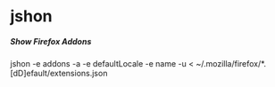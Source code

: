# jshon

##### Show Firefox Addons

   jshon  -e addons -a -e defaultLocale -e name -u < ~/.mozilla/firefox/*.[dD]efault/extensions.json
